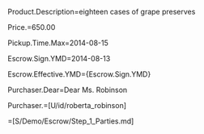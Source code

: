 Product.Description=eighteen cases of grape preserves

Price.$=$650.00

Pickup.Time.Max=2014-08-15
		  
Escrow.Sign.YMD=2014-08-13

Escrow.Effective.YMD={Escrow.Sign.YMD}

Purchaser.Dear=Dear Ms. Robinson

Purchaser.=[U/id/roberta_robinson]

=[S/Demo/Escrow/Step_1_Parties.md]
